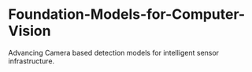 # Foundation-Models-for-Computer-Vision
Advancing Camera based detection models for intelligent sensor infrastructure. 
